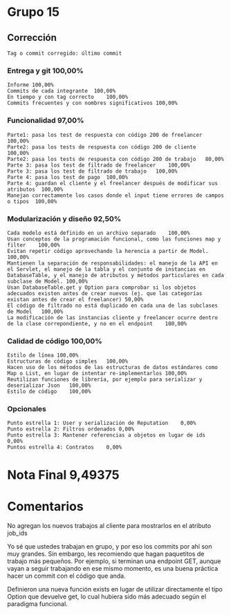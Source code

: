 # Grupo 15		
## Corrección		
	Tag o commit corregido:	último commit
		
### Entrega y git		100,00%
	Informe	100,00%
	Commits de cada integrante	100,00%
	En tiempo y con tag correcto	100,00%
	Commits frecuentes y con nombres significativos	100,00%
### Funcionalidad		97,00%
	Parte1: pasa los test de respuesta con código 200 de freelancer	100,00%
	Parte2: pasa los tests de respuesta con código 200 de cliente	100,00%
	Parte2: pasa los tests de respuesta con código 200 de trabajo	80,00%
	Parte 3: pasa los test de filtrado de freelancer	100,00%
	Parte 3: pasa los test de filtrado de trabajo	100,00%
	Parte 4: pasa los test de pago	100,00%
	Parte 4: guardan el cliente y el freelancer después de modificar sus atributos	100,00%
	Manejan correctamente los casos donde el input tiene errores de campos o tipos	100,00%
### Modularización y diseño		92,50%
	Cada modelo está definido en un archivo separado	100,00%
	Usan conceptos de la programación funcional, como las funciones map y filter	100,00%
	Evitan repetir código aprovechando la herencia a partir de Model. 	100,00%
	Mantienen la separación de responsabilidades: el manejo de la API en el Servlet, el manejo de la tabla y el conjunto de instancias en DatabaseTable, y el manejo de atributos y métodos particulares en cada subclase de Model.	100,00%
	Usan DatabaseTable.get y Option para comprobar si los objetos adecuados existen antes de crear nuevos (ej. que las categorías existan antes de crear el freelancer)	50,00%
	El código de filtrado no está duplicado en cada una de las subclases de Model	100,00%
	La modificación de las instancias cliente y freelancer ocurre dentro de la clase correpondiente, y no en el endpoint	100,00%
### Calidad de código		100,00%
	Estilo de línea	100,00%
	Estructuras de código simples	100,00%
	Hacen uso de los métodos de las estructuras de datos estándares como Map o List, en lugar de intentar re-implementarlos	100,00%
	Reutilizan funciones de librería, por ejemplo para serializar y deserializar Json	100,00%
	Estilo de código	100,00%
### Opcionales		
	Punto estrella 1: User y serialización de Reputation	0,00%
	Punto estrella 2: Filtros ordenados	0,00%
	Punto estrella 3: Mantener referencias a objetos en lugar de ids	0,00%
	Puntos estrella 4: Contratos	0,00%
		
# Nota Final		9,49375
		
		
# Comentarios		
		
No agregan los nuevos trabajos al cliente para mostrarlos en el atributo job_ids		
		
Yo sé que ustedes trabajan en grupo, y por eso los commits por ahí son muy grandes. Sin embargo, les recomiendo que hagan paquetitos de trabajo más pequeños. Por ejemplo, si terminan una endpoint GET, aunque vayan a seguir trabajando en ese mismo momento, es una buena práctica hacer un commit con el código que anda.		
		
Definieron una nueva función exists en lugar de utilizar directamente el tipo Option que devuelve get, lo cual hubiera sido más adecuado según el paradigma funcional.		
